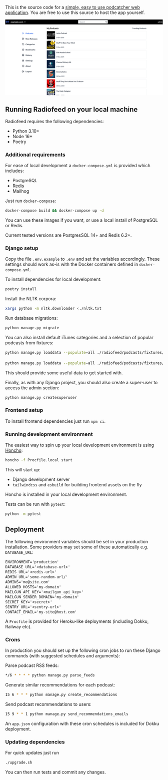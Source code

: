 This is the source code for a [simple, easy to use podcatcher web application](https://radiofeed.me). You are free to use this source to host the app yourself.

![desktop](/screenshots/desktop.png?raw=True)

## Running Radiofeed on your local machine

Radiofeed requires the following dependencies:

* Python 3.10+
* Node 16+
* Poetry

### Additional requirements

For ease of local development a `docker-compose.yml` is provided which includes:

* PostgreSQL
* Redis
* Mailhog

Just run `docker-compose`:

```bash
docker-compose build && docker-compose up -d
```

You can use these images if you want, or use a local install of PostgreSQL or Redis.

Current tested versions are PostgresSQL 14+ and Redis 6.2+.

### Django setup

Copy the file `.env.example` to `.env` and set the variables accordingly. These settings should work as-is with the Docker containers defined in `docker-compose.yml`.

To install dependencies for local development:

```bash
poetry install
```

Install the NLTK corpora:

```bash
xargs python -m nltk.downloader <./nltk.txt
```

Run database migrations:

```bash
python manage.py migrate
```

You can also install default iTunes categories and a selection of popular podcasts from fixtures:

```bash
python manage.py loaddata --populate=all ./radiofeed/podcasts/fixtures/categories.json.gz

python manage.py loaddata --populate=all ./radiofeed/podcasts/fixtures/podcasts.json.gz
```

This should provide some useful data to get started with.

Finally, as with any Django project, you should also create a super-user to access the admin section:

```bash
python manage.py createsuperuser
```


### Frontend setup

To install frontend dependencies just run `npm ci`.

### Running development environment

The easiest way to spin up your local development environment is using [Honcho](https://honcho.readthedocs.io/):

```bash
honcho -f Procfile.local start
```

This will start up:

* Django development server
* `tailwindcss` and `esbuild` for building frontend assets on the fly

Honcho is installed in your local development environment.

Tests can be run with `pytest`:

```bash
python -m pytest
```

## Deployment

The following environment variables should be set in your production installation. Some providers may set some of these automatically e.g. `DATABASE_URL`:

```
ENVIRONMENT='production'
DATABASE_URL='<database-url>'
REDIS_URL='<redis-url>'
ADMIN_URL='some-random-url/'
ADMINS='me@site.com'
ALLOWED_HOSTS='my-domain'
MAILGUN_API_KEY='<mailgun_api_key>'
MAILGUN_SENDER_DOMAIN='my-domain'
SECRET_KEY='<secret>'
SENTRY_URL='<sentry-url>'
CONTACT_EMAIL='my-site@host.com'
```

A `Procfile` is provided for Heroku-like deployments (including Dokku, Railway etc).

### Crons

In production you should set up the following cron jobs to run these Django commands (with suggested schedules and arguments):

Parse podcast RSS feeds:

```bash
*/6 * * * * python manage.py parse_feeds
```

Generate similar recommendations for each podcast:

```bash
15 6 * * * python manage.py create_recommendations
```

Send podcast recommendations to users:

```bash
15 9 * * 1 python manage.py send_recommendations_emails
```

An `app.json` configuration with these cron schedules is included for Dokku deployment.

### Updating dependencies

For quick updates just run

```bash
./upgrade.sh
```

You can then run tests and commit any changes.

